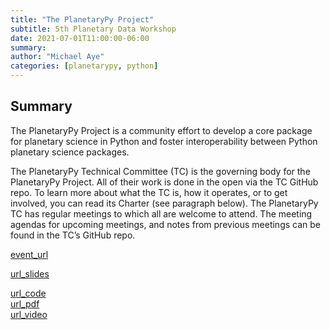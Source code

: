 ```yaml
---
title: "The PlanetaryPy Project"
subtitle: 5th Planetary Data Workshop
date: 2021-07-01T11:00:00-06:00
summary:
author: "Michael Aye"
categories: [planetarypy, python]
---
```

## Summary

The PlanetaryPy Project is a community effort to develop a core package for planetary science in Python and foster interoperability between Python planetary science packages.

The PlanetaryPy Technical Committee (TC) is the governing body for the PlanetaryPy Project. 
All of their work is done in the open via the TC GitHub repo. 
To learn more about what the TC is, how it operates, or to get involved, you can read its Charter (see paragraph below).
The PlanetaryPy TC has regular meetings to which all are welcome to attend. 
The meeting agendas for upcoming meetings, and notes from previous meetings can be found in the TC’s GitHub repo.


[event_url](https://www.hou.usra.edu/meetings/planetdata2021/program/)


[url_slides](https://docs.google.com/presentation/d/1H-tGxfkSHF8vS-_rt5DQHVFmBYkJNaJW6yElUe9s2Ok/edit?usp=sharing)

[url_code](https://github.com/planetarypy)  
[url_pdf](https://www.hou.usra.edu/meetings/planetdata2021/pdf/7026.pdf)  
[url_video](https://www.youtube.com/watch?v=GwvRkXpmCXc)

